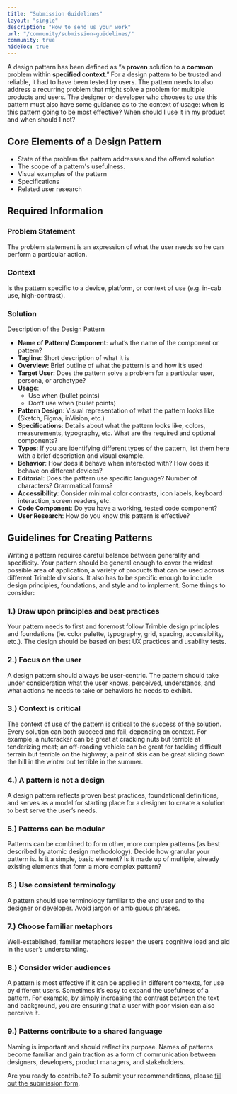 ```yaml
---
title: "Submission Guidelines"
layout: "single"
description: "How to send us your work"
url: "/community/submission-guidelines/"
community: true
hideToc: true
---
```


A design pattern has been defined as “a **proven** solution to a **common** problem within **specified context**.” For a design pattern to be trusted and reliable, it had to have been tested by users. The pattern needs to also address a recurring problem that might solve a problem for multiple products and users. The designer or developer who chooses to use this pattern must also have some guidance as to the context of usage: when is this pattern going to be most effective? When should I use it in my product and when should I not?

## Core Elements of a Design Pattern

- State of the problem the pattern addresses and the offered solution
- The scope of a pattern's usefulness.
- Visual examples of the pattern
- Specifications
- Related user research

## Required Information

### Problem Statement

The problem statement is an expression of what the user needs so he can perform a particular action.

### Context

Is the pattern specific to a device, platform, or context of use (e.g. in-cab use, high-contrast).

### Solution

Description of the Design Pattern

- **Name of Pattern/ Component**: what’s the name of the component or pattern?
- **Tagline**: Short description of what it is
- **Overview:** Brief outline of what the pattern is and how it’s used
- **Target User**: Does the pattern solve a problem for a particular user, persona, or archetype?
- **Usage**:
  - Use when (bullet points)
  - Don’t use when (bullet points)
- **Pattern Design**: Visual representation of what the pattern looks like (Sketch, Figma, inVision, etc.)
- **Specifications**: Details about what the pattern looks like, colors, measurements, typography, etc. What are the required and optional components?
- **Types**: If you are identifying different types of the pattern, list them here with a brief description and visual example.
- **Behavior**: How does it behave when interacted with? How does it behave on different devices?
- **Editorial**: Does the pattern use specific language? Number of characters? Grammatical forms?
- **Accessibility**: Consider minimal color contrasts, icon labels, keyboard interaction, screen readers, etc.
- **Code Component**: Do you have a working, tested code component?
- **User Research**: How do you know this pattern is effective?

## Guidelines for Creating Patterns

Writing a pattern requires careful balance between generality and specificity. Your pattern should be general enough to cover the widest possible area of application, a variety of products that can be used across different Trimble divisions. It also has to be specific enough to include design principles, foundations, and style and to implement. Some things to consider:

### 1.) Draw upon principles and best practices

Your pattern needs to first and foremost follow Trimble design principles and foundations (ie. color palette, typography, grid, spacing, accessibility, etc.). The design should be based on best UX practices and usability tests.

### 2.) Focus on the user

A design pattern should always be user-centric. The pattern should take under consideration what the user knows, perceived, understands, and what actions he needs to take or behaviors he needs to exhibit.

### 3.) Context is critical

The context of use of the pattern is critical to the success of the solution. Every solution can both succeed and fail, depending on context. For example, a nutcracker can be great at cracking nuts but terrible at tenderizing meat; an off-roading vehicle can be great for tackling difficult terrain but terrible on the highway; a pair of skis can be great sliding down the hill in the winter but terrible in the summer.

### 4.) A pattern is not a design

A design pattern reflects proven best practices, foundational definitions, and serves as a model for starting place for a designer to create a solution to best serve the user’s needs.

### 5.) Patterns can be modular

Patterns can be combined to form other, more complex patterns (as best described by atomic design methodology). Decide how granular your pattern is. Is it a simple, basic element? Is it made up of multiple, already existing elements that form a more complex pattern?

### 6.) Use consistent terminology

A pattern should use terminology familiar to the end user and to the designer or developer. Avoid jargon or ambiguous phrases.

### 7.) Choose familiar metaphors

Well-established, familiar metaphors lessen the users cognitive load and aid in the user’s understanding.

### 8.) Consider wider audiences

A pattern is most effective if it can be applied in different contexts, for use by different users. Sometimes it’s easy to expand the usefulness of a pattern. For example, by simply increasing the contrast between the text and background, you are ensuring that a user with poor vision can also perceive it.

### 9.) Patterns contribute to a shared language

Naming is important and should reflect its purpose. Names of patterns become familiar and gain traction as a form of communication between designers, developers, product managers, and stakeholders.

Are you ready to contribute? To submit your recommendations, please [fill out the submission form](https://docs.google.com/forms/d/e/1FAIpQLSd5evnuux4SE0Bym8QPblwEUTKhYCG7sJzFfiMH0CYtBNTFaw/viewform?usp=sf_link).

<!-- obfuscator: https://blog.mailtrap.io/email-obfuscation/
<script>user = "ewa_nowak";site = "trimble.com";document.write('<a href=\"mailto:' + user + '@' + site + '\">');document.write(user + '@' + site + '</a>');</script>
-->
